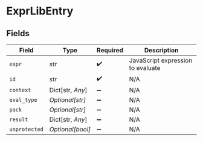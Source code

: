 # ExprLibEntry


## Fields

| Field                             | Type                              | Required                          | Description                       |
| --------------------------------- | --------------------------------- | --------------------------------- | --------------------------------- |
| `expr`                            | *str*                             | :heavy_check_mark:                | JavaScript expression to evaluate |
| `id`                              | *str*                             | :heavy_check_mark:                | N/A                               |
| `context`                         | Dict[str, *Any*]                  | :heavy_minus_sign:                | N/A                               |
| `eval_type`                       | *Optional[str]*                   | :heavy_minus_sign:                | N/A                               |
| `pack`                            | *Optional[str]*                   | :heavy_minus_sign:                | N/A                               |
| `result`                          | Dict[str, *Any*]                  | :heavy_minus_sign:                | N/A                               |
| `unprotected`                     | *Optional[bool]*                  | :heavy_minus_sign:                | N/A                               |